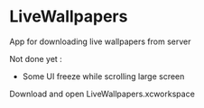 # LiveWallpapers

App for downloading live wallpapers from server

Not done yet : 
- Some UI freeze while scrolling large screen

Download and open LiveWallpapers.xcworkspace
